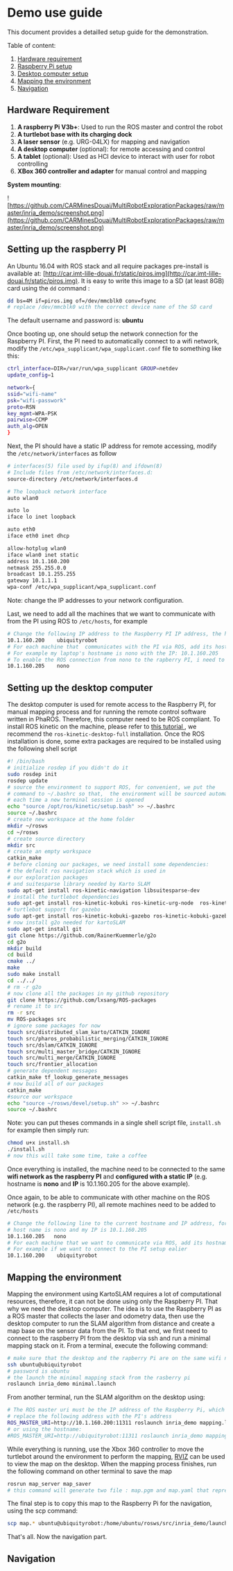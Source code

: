# Demo use guide
This document provides a detailled setup guide for the demonstration.

Table of content:
1.  [Hardware requirement](#hw)
2.  [Raspberry Pi setup](#rpi)
3.  [Desktop computer setup](#desk)
4.  [Mapping the environment](#mapping)
5.  [Navigation](#nav)


<a name="hw"></a>
## Hardware Requirement
1. **A raspberry Pi V3b+**: Used to run the ROS master and control the robot
2. **A turtlebot base with its charging dock**
3. **A laser sensor** (e.g.  URG-04LX) for mapping and navigation
4. **A desktop computer** (optional): for remote accessing and control 
5. **A tablet** (optional): Used as HCI device to interact with user for robot controlling
6. **XBox 360 controller and adapter** for manual control and mapping

**System mounting**:

![https://github.com/CARMinesDouai/MultiRobotExplorationPackages/raw/master/inria_demo/screenshot.png](https://github.com/CARMinesDouai/MultiRobotExplorationPackages/raw/master/inria_demo/screenshot.png)

<a name="rpi"></a>
## Setting up the raspberry PI
 An Ubuntu 16.04 with ROS stack and all require packages pre-install is  available  at: [http://car.imt-lille-douai.fr/static/piros.img](http://car.imt-lille-douai.fr/static/piros.img). It is easy to write this image to a SD (at least 8GB) card using the ``dd`` command :
 ```sh
 dd bs=4M if=piros.img of=/dev/mmcblk0 conv=fsync
 # replace /dev/mmcblk0 with the correct device name of the SD card 
 ```
 The default username and password is: **ubuntu**
 
Once booting up, one should setup the network connection for the Raspberry PI. First, the PI need to automatically connect to a wifi network, modify the ```/etc/wpa_supplicant/wpa_supplicant.conf``` file to something like this:
```sh
ctrl_interface=DIR=/var/run/wpa_supplicant GROUP=netdev
update_config=1

network={
ssid="wifi-name"
psk="wifi-passwork"
proto=RSN
key_mgmt=WPA-PSK
pairwise=CCMP
auth_alg=OPEN
}
```

Next, the PI should have a static IP address for remote accessing, modify the ```/etc/network/interfaces``` as follow
```sh
# interfaces(5) file used by ifup(8) and ifdown(8)
# Include files from /etc/network/interfaces.d:
source-directory /etc/network/interfaces.d

# The loopback network interface
auto wlan0

auto lo
iface lo inet loopback

auto eth0
iface eth0 inet dhcp

allow-hotplug wlan0
iface wlan0 inet static
address 10.1.160.200
netmask 255.255.0.0
broadcast 10.1.255.255
gateway 10.1.1.1
wpa-conf /etc/wpa_supplicant/wpa_supplicant.conf
```

Note: change the IP addresses to your network configuration.

Last, we need to add all the machines that we want to communicate with from the PI using ROS to ```/etc/hosts```, for example
```sh
# Change the following IP address to the Raspberry PI IP address, the hostname is ubiquityrobot
10.1.160.200 	ubiquityrobot
# For each machine that  communicates with the PI via ROS, add its hostname and IP here,
# For example my laptop's hostname is nono with the IP: 10.1.160.205
# To enable the ROS connection from nono to the rapberry PI, i need to add the following line
10.1.160.205	nono
```

<a name="desk"></a>
 ## Setting up the desktop computer
 
 The desktop computer is used for remote access to the Raspberry PI, for manual mapping process and for running the remote control software written in PhaROS. Therefore, this computer need to be ROS compliant. To install ROS kinetic on the machine, please refer to [ this tutorial ](http://wiki.ros.org/kinetic/Installation/Ubuntu), we recommend the ```ros-kinetic-desktop-full``` installation. Once the ROS installation is done, some extra packages are required to be installed using the following shell script
 
 ```sh
 #! /bin/bash
 # initialize rosdep if you didn't do it
sudo rosdep init
rosdep update
# source the environment to support ROS, for convenient, we put the
# command to ~/.bashrc so that,  the environment will be sourced automatically
# each time a new terminal session is opened
echo "source /opt/ros/kinetic/setup.bash" >> ~/.bashrc
source ~/.bashrc
# create new workspace at the home folder
mkdir ~/rosws
cd ~/rosws
# create source directory
mkdir src
# create an empty workspace
catkin_make
# before cloning our packages, we need install some dependencies:
# the default ros navigation stack which is used in
# our exploration packages 
# and suitesparse library needed by Karto SLAM
sudo apt-get install ros-kinetic-navigation libsuitesparse-dev
# install the turtlebot dependencies
sudo apt-get install ros-kinetic-kobuki ros-kinetic-urg-node  ros-kinetic-kobuki-core ros-kinetic-turtlebot*
# turtlebot support for gazebo
sudo apt-get install ros-kinetic-kobuki-gazebo ros-kinetic-kobuki-gazebo-plugins 
# now install g2o needed for kartoSLAM
sudo apt-get install git
git clone https://github.com/RainerKuemmerle/g2o
cd g2o
mkdir build
cd build
cmake ../
make
sudo make install
cd ../../
# rm -r g2o
# now clone all the packages in my github repository
git clone https://github.com/lxsang/ROS-packages
# rename it to src
rm -r src
mv ROS-packages src
# ignore some packages for now
touch src/distributed_slam_karto/CATKIN_IGNORE
touch src/pharos_probabilistic_merging/CATKIN_IGNORE
touch src/dslam/CATKIN_IGNORE
touch src/multi_master_bridge/CATKIN_IGNORE
touch src/multi_merge/CATKIN_IGNORE
touch src/frontier_allocation
# generate dependent messages
catkin_make tf_lookup_generate_messages
# now build all of our packages
catkin_make
#source our workspace
echo "source ~/rosws/devel/setup.sh" >> ~/.bashrc
source ~/.bashrc
 ```
 
 Note: you can put theses commands in a single shell script file, ```install.sh``` for example then simply run:
 ```sh
 chmod u+x install.sh
 ./install.sh
 # now this will take some time, take a coffee
 ```
 
 Once everything is installed, the machine need to be connected to the same **wifi network as the raspberry PI** and **configured with a static IP** (e.g. hostname is **nono** and **IP** is 10.1.160.205 for the above example). 
 
 Once again, to be able to communicate with other machine on the ROS network (e.g. the raspberry PI), all remote machines need to be added to ```/etc/hosts```
 ```sh
 # Change the following line to the current hostname and IP address, for example my machine
 # host name is nono and my IP is 10.1.160.205
 10.1.160.205	nono
# For each machine that we want to communicate via ROS, add its hostname and IP here,
# For example if we want to connect to the PI setup ealier
10.1.160.200	ubiquityrobot
 ```
 
 <a name="mapping"></a>
 ## Mapping the environment
 Mapping the environment using KartoSLAM requires a lot of computational resources, therefore, it can not be done using only the Raspberry PI. That why we need the desktop computer. The idea is to use the Raspberry PI as a ROS master that collects the laser and odometry data, then use the desktop computer to run the SLAM algorithm from distance and create a map base on the sensor data from the PI. To that end, we first need to connect to the raspberry PI from the desktop via ssh and run a minimal mapping stack on it. From a terminal, execute the following command:
 
```sh
# make sure that the desktop and the rapberry Pi are on the same wifi network
ssh ubuntu@ubiquityrobot
# password is ubuntu
# the launch the minimal mapping stack from the rasberry pi
roslaunch inria_demo minimal.launch
```

From another terminal, run the SLAM algorithm on the desktop using:
```sh
# The ROS master uri must be the IP address of the Raspberry Pi, which actually run a ros master
# replace the following address with the PI's address
ROS_MASTER_URI=http://10.1.160.200:11311 roslaunch inria_demo mapping.launch
# or using the hostname:
#ROS_MASTER_URI=http://ubiquityrobot:11311 roslaunch inria_demo mapping.launch
```
 
 While everything is running, use the Xbox 360 controller to move the turtlebot around the environment to perform the mapping, [RVIZ](http://wiki.ros.org/rviz) can be used to view the map on the desktop.
 When the mapping process finishes, run the following command on other terminal to save the map
 
 ```sh
 rosrun map_server map_saver
 # this command will generate two file : map.pgm and map.yaml that represents the map of the environment
 ```
 
 The final step is to copy this map to the Raspberry Pi for the navigation, using the scp command:
 ```sh
 scp map.* ubuntu@ubiquityrobot:/home/ubuntu/rosws/src/inria_demo/launch/
 ```
 
 That's all. Now the navigation part.
 
 <a name="nav"></a>
 ## Navigation
